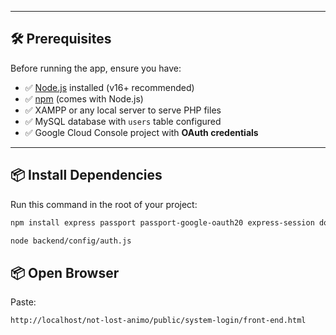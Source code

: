 
---

## 🛠️ Prerequisites

Before running the app, ensure you have:

- ✅ [Node.js](https://nodejs.org/ ) installed (v16+ recommended)
- ✅ [npm](https://www.npmjs.com/ ) (comes with Node.js)
- ✅ XAMPP or any local server to serve PHP files
- ✅ MySQL database with `users` table configured
- ✅ Google Cloud Console project with **OAuth credentials**

---

## 📦 Install Dependencies

Run this command in the root of your project:

```bash
npm install express passport passport-google-oauth20 express-session dotenv mysql2 bcryptjs
```

```bash
node backend/config/auth.js
```

## 📦 Open Browser

Paste:

```bash
http://localhost/not-lost-animo/public/system-login/front-end.html
```


